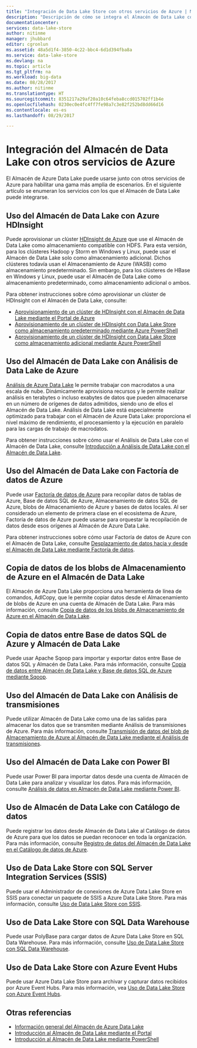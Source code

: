 ```yaml
---
title: "Integración de Data Lake Store con otros servicios de Azure | Microsoft Docs"
description: "Descripción de cómo se integra el Almacén de Data Lake con otros servicios de Azure"
documentationcenter: 
services: data-lake-store
author: nitinme
manager: jhubbard
editor: cgronlun
ms.assetid: 48a5d1f4-3850-4c22-bbc4-6d1d394fba8a
ms.service: data-lake-store
ms.devlang: na
ms.topic: article
ms.tgt_pltfrm: na
ms.workload: big-data
ms.date: 08/28/2017
ms.author: nitinme
ms.translationtype: HT
ms.sourcegitcommit: 8351217a29af20a10c64feba8ccd015702ff1b4e
ms.openlocfilehash: 0230ec0e4fc4ff7fe98a7c3e82f252bd8dd66d16
ms.contentlocale: es-es
ms.lasthandoff: 08/29/2017

---
```

# <a name="integrating-data-lake-store-with-other-azure-services"></a>Integración del Almacén de Data Lake con otros servicios de Azure
El Almacén de Azure Data Lake puede usarse junto con otros servicios de Azure para habilitar una gama más amplia de escenarios. En el siguiente artículo se enumeran los servicios con los que el Almacén de Data Lake puede integrarse.

## <a name="use-data-lake-store-with-azure-hdinsight"></a>Uso del Almacén de Data Lake con Azure HDInsight
Puede aprovisionar un clúster [HDInsight de Azure](https://azure.microsoft.com/documentation/learning-paths/hdinsight-self-guided-hadoop-training/) que use el Almacén de Data Lake como almacenamiento compatible con HDFS. Para esta versión, para los clústeres Hadoop y Storm en Windows y Linux, puede usar el Almacén de Data Lake solo como almacenamiento adicional. Dichos clústeres todavía usan el Almacenamiento de Azure (WASB) como almacenamiento predeterminado. Sin embargo, para los clústeres de HBase en Windows y Linux, puede usar el Almacén de Data Lake como almacenamiento predeterminado, como almacenamiento adicional o ambos.

Para obtener instrucciones sobre cómo aprovisionar un clúster de HDInsight con el Almacén de Data Lake, consulte:

* [Aprovisionamiento de un clúster de HDInsight con el Almacén de Data Lake mediante el Portal de Azure](data-lake-store-hdinsight-hadoop-use-portal.md)
* [Aprovisionamiento de un clúster de HDInsight con Data Lake Store como almacenamiento predeterminado mediante Azure PowerShell](data-lake-store-hdinsight-hadoop-use-powershell-for-default-storage.md)
* [Aprovisionamiento de un clúster de HDInsight con Data Lake Store como almacenamiento adicional mediante Azure PowerShell](data-lake-store-hdinsight-hadoop-use-powershell.md)

## <a name="use-data-lake-store-with-azure-data-lake-analytics"></a>Uso del Almacén de Data Lake con Análisis de Data Lake de Azure
[Análisis de Azure Data Lake](../data-lake-analytics/data-lake-analytics-overview.md) le permite trabajar con macrodatos a una escala de nube. Dinámicamente aprovisiona recursos y le permite realizar análisis en terabytes o incluso exabytes de datos que pueden almacenarse en un número de orígenes de datos admitidos, siendo uno de ellos el Almacén de Data Lake. Análisis de Data Lake está especialmente optimizado para trabajar con el Almacén de Azure Data Lake: proporciona el nivel máximo de rendimiento, el procesamiento y la ejecución en paralelo para las cargas de trabajo de macrodatos.

Para obtener instrucciones sobre cómo usar el Análisis de Data Lake con el Almacén de Data Lake, consulte [Introducción a Análisis de Data Lake con el Almacén de Data Lake](../data-lake-analytics/data-lake-analytics-get-started-portal.md).

## <a name="use-data-lake-store-with-azure-data-factory"></a>Uso del Almacén de Data Lake con Factoría de datos de Azure
Puede usar [Factoría de datos de Azure](https://azure.microsoft.com/services/data-factory/) para recopilar datos de tablas de Azure, Base de datos SQL de Azure, Almacenamiento de datos SQL de Azure, blobs de Almacenamiento de Azure y bases de datos locales. Al ser considerado un elemento de primera clase en el ecosistema de Azure, Factoría de datos de Azure puede usarse para orquestar la recopilación de datos desde esos orígenes al Almacén de Azure Data Lake.

Para obtener instrucciones sobre cómo usar Factoría de datos de Azure con el Almacén de Data Lake, consulte [Desplazamiento de datos hacia y desde el Almacén de Data Lake mediante Factoría de datos](../data-factory/data-factory-azure-datalake-connector.md).

## <a name="copy-data-from-azure-storage-blobs-into-data-lake-store"></a>Copia de datos de los blobs de Almacenamiento de Azure en el Almacén de Data Lake
El Almacén de Azure Data Lake proporciona una herramienta de línea de comandos, AdlCopy, que le permite copiar datos desde el Almacenamiento de blobs de Azure en una cuenta de Almacén de Data Lake. Para más información, consulte [Copia de datos de los blobs de Almacenamiento de Azure en el Almacén de Data Lake](data-lake-store-copy-data-azure-storage-blob.md).

## <a name="copy-data-between-azure-sql-database-and-data-lake-store"></a>Copia de datos entre Base de datos SQL de Azure y Almacén de Data Lake
Puede usar Apache Sqoop para importar y exportar datos entre Base de datos SQL y Almacén de Data Lake. Para más información, consulte [Copia de datos entre Almacén de Data Lake y Base de datos SQL de Azure mediante Sqoop](data-lake-store-data-transfer-sql-sqoop.md).

## <a name="use-data-lake-store-with-stream-analytics"></a>Uso del Almacén de Data Lake con Análisis de transmisiones
Puede utilizar Almacén de Data Lake como una de las salidas para almacenar los datos que se transmiten mediante Análisis de transmisiones de Azure. Para más información, consulte [Transmisión de datos del blob de Almacenamiento de Azure al Almacén de Data Lake mediante el Análisis de transmisiones](data-lake-store-stream-analytics.md).

## <a name="use-data-lake-store-with-power-bi"></a>Uso del Almacén de Data Lake con Power BI
Puede usar Power BI para importar datos desde una cuenta de Almacén de Data Lake para analizar y visualizar los datos. Para más información, consulte [Análisis de datos en Almacén de Data Lake mediante Power BI](data-lake-store-power-bi.md).

## <a name="use-data-lake-store-with-data-catalog"></a>Uso de Almacén de Data Lake con Catálogo de datos
Puede registrar los datos desde Almacén de Data Lake al Catálogo de datos de Azure para que los datos se puedan reconocer en toda la organización. Para más información, consulte [Registro de datos del Almacén de Data Lake en el Catálogo de datos de Azure](data-lake-store-with-data-catalog.md).

## <a name="use-data-lake-store-with-sql-server-integration-services-ssis"></a>Uso de Data Lake Store con SQL Server Integration Services (SSIS)
Puede usar el Administrador de conexiones de Azure Data Lake Store en SSIS para conectar un paquete de SSIS a Azure Data Lake Store. Para más información, consulte [Uso de Data Lake Store con SSIS](https://docs.microsoft.com/sql/integration-services/connection-manager/azure-data-lake-store-connection-manager).

## <a name="use-data-lake-store-with-sql-data-warehouse"></a>Uso de Data Lake Store con SQL Data Warehouse
Puede usar PolyBase para cargar datos de Azure Data Lake Store en SQL Data Warehouse. Para más información, consulte [Uso de Data Lake Store con SQL Data Warehouse](../sql-data-warehouse/sql-data-warehouse-load-from-azure-data-lake-store.md).

## <a name="use-data-lake-store-with-azure-event-hubs"></a>Uso de Data Lake Store con Azure Event Hubs
Puede usar Azure Data Lake Store para archivar y capturar datos recibidos por Azure Event Hubs. Para más información, vea [Uso de Data Lake Store con Azure Event Hubs](data-lake-store-archive-eventhub-capture.md).

## <a name="see-also"></a>Otras referencias
* [Información general del Almacén de Azure Data Lake](data-lake-store-overview.md)
* [Introducción al Almacén de Data Lake mediante el Portal](data-lake-store-get-started-portal.md)
* [Introducción al Almacén de Data Lake mediante PowerShell](data-lake-store-get-started-powershell.md)  


